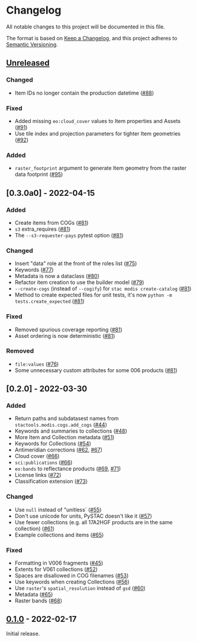 # Changelog

All notable changes to this project will be documented in this file.

The format is based on [Keep a Changelog](https://keepachangelog.com/en/1.0.0/), and this project adheres to [Semantic Versioning](https://semver.org/spec/v2.0.0.html).

## [Unreleased]

### Changed

- Item IDs no longer contain the production datetime ([#88](https://github.com/stactools-packages/modis/pull/88))

### Fixed

- Added missing `eo:cloud_cover` values to Item properties and Assets ([#91](https://github.com/stactools-packages/modis/pull/91))
- Use tile index and projection parameters for tighter Item geometries ([#92](https://github.com/stactools-packages/modis/pull/92))

### Added

- `raster_footprint` argument to generate Item geometry from the raster data footprint ([#95](https://github.com/stactools-packages/modis/pull/95))

## [0.3.0a0] - 2022-04-15

### Added

- Create items from COGs ([#81](https://github.com/stactools-packages/modis/pull/81))
- `s3` extra_requires ([#81](https://github.com/stactools-packages/modis/pull/81))
- The `--s3-requester-pays` pytest option ([#81](https://github.com/stactools-packages/modis/pull/81))

### Changed

- Insert "data" role at the front of the roles list ([#75](https://github.com/stactools-packages/modis/pull/75))
- Keywords ([#77](https://github.com/stactools-packages/modis/pull/77))
- Metadata is now a dataclass ([#80](https://github.com/stactools-packages/modis/pull/80))
- Refactor item creation to use the builder model ([#79](https://github.com/stactools-packages/modis/pull/79))
- `--create-cogs` (instead of `--cogify`) for `stac modis create-catalog` ([#81](https://github.com/stactools-packages/modis/pull/81))
- Method to create expected files for unit tests, it's now `python -m tests.create_expected` ([#81](https://github.com/stactools-packages/modis/pull/81))

### Fixed

- Removed spurious coverage reporting ([#81](https://github.com/stactools-packages/modis/pull/81))
- Asset ordering is now deterministic ([#81](https://github.com/stactools-packages/modis/pull/81))

### Removed

- `file:values` ([#76](https://github.com/stactools-packages/modis/pull/76))
- Some unnecessary custom attributes for some 006 products ([#81](https://github.com/stactools-packages/modis/pull/81))

## [0.2.0] - 2022-03-30

### Added

- Return paths and subdatasest names from `stactools.modis.cogs.add_cogs` ([#44](https://github.com/stactools-packages/modis/pull/44))
- Keywords and summaries to collections ([#48](https://github.com/stactools-packages/modis/pull/48))
- More Item and Collection metadata ([#51](https://github.com/stactools-packages/modis/pull/51))
- Keywords for Collections ([#54](https://github.com/stactools-packages/modis/pull/54))
- Antimeridian corrections ([#62](https://github.com/stactools-packages/modis/pull/62), [#67](https://github.com/stactools-packages/modis/pull/67))
- Cloud cover ([#66](https://github.com/stactools-packages/modis/pull/66))
- `sci:publications` ([#66](https://github.com/stactools-packages/modis/pull/66))
- `eo:bands` to reflectance products ([#69](https://github.com/stactools-packages/modis/pull/69), [#71](https://github.com/stactools-packages/modis/pull/71))
- License links ([#72](https://github.com/stactools-packages/modis/pull/72))
- Classification extension ([#73](https://github.com/stactools-packages/modis/pull/73))

### Changed

- Use `null` instead of "unitless` ([#55](https://github.com/stactools-packages/modis/pull/55))
- Don't use unicode for units, PySTAC doesn't like it ([#57](https://github.com/stactools-packages/modis/pull/57))
- Use fewer collections (e.g. all 17A2HGF products are in the same collection) ([#61](https://github.com/stactools-packages/modis/pull/61))
- Example collections and items ([#65](https://github.com/stactools-packages/modis/pull/65))

### Fixed

- Formatting in V006 fragments ([#45](https://github.com/stactools-packages/modis/pull/45))
- Extents for V061 collections ([#52](https://github.com/stactools-packages/modis/pull/52))
- Spaces are disallowed in COG filenames ([#53](https://github.com/stactools-packages/modis/pull/53))
- Use keywords when creating Collections ([#56](https://github.com/stactools-packages/modis/pull/56))
- Use `raster`'s `spatial_resolution` instead of `gsd` ([#60](https://github.com/stactools-packages/modis/pull/60))
- Metadata ([#65](https://github.com/stactools-packages/modis/pull/65))
- Raster bands ([#68](https://github.com/stactools-packages/modis/pull/68))

## [0.1.0] - 2022-02-17

Initial release.

[Unreleased]: <http://github.com/stactools-packages/modis/compare/v0.3.0a0..main>
[0.1.0]: <https://github.com/stactools-packages/modis/releases/tag/v0.1.0>
